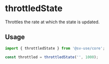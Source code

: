 # throttledState

Throttles the rate at which the state is updated.

## Usage

```js
import { throttledState } from '@sv-use/core';

const throttled = throttledState('', 1000);
```
